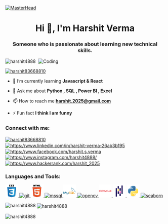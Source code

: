 [![MasterHead](https://giphy.com/embed/AOSwwqVjNZlDO)](https://harshit4888.io)

<h1 align="center">Hi 👋, I'm Harshit Verma</h1>
<h3 align="center">Someone who is passionate about learning new technical skills.</h3>
<img align="right" alt="Coding" width="400" src="https://cdn.dribbble.com/users/1162077/screenshots/3848914/programmer.gif">


<p align="left"> <img src="https://komarev.com/ghpvc/?username=harshit4888&label=Profile%20views&color=0e75b6&style=flat" alt="harshit4888" /> </p>

<p align="left"> <a href="https://twitter.com/harshit83668810" target="blank"><img src="https://img.shields.io/twitter/follow/harshit83668810?logo=twitter&style=for-the-badge" alt="harshit83668810" /></a> </p>

- 🌱 I’m currently learning **Javascript & React**

- 💬 Ask me about **Python , SQL , Power BI , Excel**

- 📫 How to reach me **harshit.2025@gmail.com**

- ⚡ Fun fact **I think I am funny**

<h3 align="left">Connect with me:</h3>
<p align="left">
<a href="https://twitter.com/harshit83668810" target="blank"><img align="center" src="https://raw.githubusercontent.com/rahuldkjain/github-profile-readme-generator/master/src/images/icons/Social/twitter.svg" alt="harshit83668810" height="30" width="40" /></a>
<a href="https://linkedin.com/in/https://www.linkedin.com/in/harshit-verma-26ab3b195" target="blank"><img align="center" src="https://raw.githubusercontent.com/rahuldkjain/github-profile-readme-generator/master/src/images/icons/Social/linked-in-alt.svg" alt="https://www.linkedin.com/in/harshit-verma-26ab3b195" height="30" width="40" /></a>
<a href="https://fb.com/https://www.facebook.com/harshit.s.verma" target="blank"><img align="center" src="https://raw.githubusercontent.com/rahuldkjain/github-profile-readme-generator/master/src/images/icons/Social/facebook.svg" alt="https://www.facebook.com/harshit.s.verma" height="30" width="40" /></a>
<a href="https://instagram.com/https://www.instagram.com/harshit4888/" target="blank"><img align="center" src="https://raw.githubusercontent.com/rahuldkjain/github-profile-readme-generator/master/src/images/icons/Social/instagram.svg" alt="https://www.instagram.com/harshit4888/" height="30" width="40" /></a>
<a href="https://www.hackerrank.com/https://www.hackerrank.com/harshit_2025" target="blank"><img align="center" src="https://raw.githubusercontent.com/rahuldkjain/github-profile-readme-generator/master/src/images/icons/Social/hackerrank.svg" alt="https://www.hackerrank.com/harshit_2025" height="30" width="40" /></a>
</p>

<h3 align="left">Languages and Tools:</h3>
<p align="left"> <a href="https://www.w3schools.com/css/" target="_blank" rel="noreferrer"> <img src="https://raw.githubusercontent.com/devicons/devicon/master/icons/css3/css3-original-wordmark.svg" alt="css3" width="40" height="40"/> </a> <a href="https://git-scm.com/" target="_blank" rel="noreferrer"> <img src="https://www.vectorlogo.zone/logos/git-scm/git-scm-icon.svg" alt="git" width="40" height="40"/> </a> <a href="https://www.w3.org/html/" target="_blank" rel="noreferrer"> <img src="https://raw.githubusercontent.com/devicons/devicon/master/icons/html5/html5-original-wordmark.svg" alt="html5" width="40" height="40"/> </a> <a href="https://www.microsoft.com/en-us/sql-server" target="_blank" rel="noreferrer"> <img src="https://www.svgrepo.com/show/303229/microsoft-sql-server-logo.svg" alt="mssql" width="40" height="40"/> </a> <a href="https://www.mysql.com/" target="_blank" rel="noreferrer"> <img src="https://raw.githubusercontent.com/devicons/devicon/master/icons/mysql/mysql-original-wordmark.svg" alt="mysql" width="40" height="40"/> </a> <a href="https://opencv.org/" target="_blank" rel="noreferrer"> <img src="https://www.vectorlogo.zone/logos/opencv/opencv-icon.svg" alt="opencv" width="40" height="40"/> </a> <a href="https://www.oracle.com/" target="_blank" rel="noreferrer"> <img src="https://raw.githubusercontent.com/devicons/devicon/master/icons/oracle/oracle-original.svg" alt="oracle" width="40" height="40"/> </a> <a href="https://pandas.pydata.org/" target="_blank" rel="noreferrer"> <img src="https://raw.githubusercontent.com/devicons/devicon/2ae2a900d2f041da66e950e4d48052658d850630/icons/pandas/pandas-original.svg" alt="pandas" width="40" height="40"/> </a> <a href="https://www.python.org" target="_blank" rel="noreferrer"> <img src="https://raw.githubusercontent.com/devicons/devicon/master/icons/python/python-original.svg" alt="python" width="40" height="40"/> </a> <a href="https://seaborn.pydata.org/" target="_blank" rel="noreferrer"> <img src="https://seaborn.pydata.org/_images/logo-mark-lightbg.svg" alt="seaborn" width="40" height="40"/> </a> </p>

<p><img align="left" src="https://github-readme-stats-sigma-five.vercel.app/api/top-langs?username=harshit4888&show_icons=true&locale=en&layout=compact" alt="harshit4888" /></p>

<p>&nbsp;<img align="center" src="https://github-readme-stats-sigma-five.vercel.app/api?username=harshit4888&show_icons=true&locale=en" alt="harshit4888" /></p>

<p><img align="center" src="https://github-readme-streak-stats.herokuapp.com/?user=harshit4888&" alt="harshit4888" /></p>
